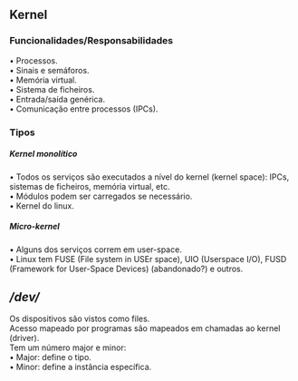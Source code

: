 ## Kernel
### Funcionalidades/Responsabilidades
• Processos. <br />
• Sinais e semáforos. <br />
• Memória virtual. <br />
• Sistema de ficheiros. <br />
• Entrada/saída genérica. <br />
• Comunicação entre processos (IPCs).

### Tipos
##### Kernel monolítico
• Todos os serviços são executados a nível do kernel (kernel space): IPCs, sistemas de ficheiros, memória virtual, etc. <br />
• Módulos podem ser carregados se necessário. <br />
• Kernel do linux.

##### Micro-kernel
• Alguns dos serviços correm em user-space. <br />
• Linux tem FUSE (File system in USEr space), UIO (Userspace I/O), FUSD (Framework for User-Space Devices) (abandonado?) e outros.


## */dev/*
Os dispositivos são vistos como files.
<br />
Acesso mapeado por programas são mapeados em chamadas ao kernel (driver).
<br />
Tem um número major e minor: <br />
• Major: define o tipo. <br />
• Minor: define a instância específica.
